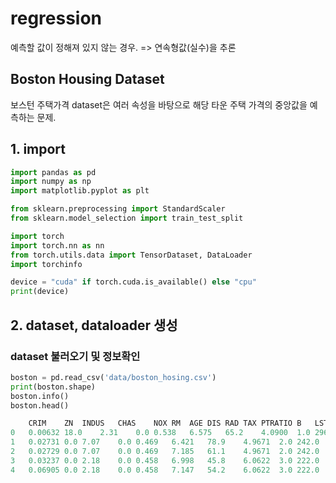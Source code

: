 # regression
예측할 값이 정해져 있지 않는 경우. => 연속형값(실수)을 추론

## Boston Housing Dataset
보스턴 주택가격 dataset은 여러 속성을 바탕으로 해당 타운 주택 가격의 중앙값을 예측하는 문제.

## 1. import 
``` python
import pandas as pd
import numpy as np
import matplotlib.pyplot as plt

from sklearn.preprocessing import StandardScaler
from sklearn.model_selection import train_test_split

import torch
import torch.nn as nn
from torch.utils.data import TensorDataset, DataLoader
import torchinfo

device = "cuda" if torch.cuda.is_available() else "cpu"
print(device)
```

## 2. dataset, dataloader 생성
### dataset 불러오기 및 정보확인
```python
boston = pd.read_csv('data/boston_hosing.csv')
print(boston.shape)
boston.info()
boston.head()

	CRIM	ZN	INDUS	CHAS	NOX	RM	AGE	DIS	RAD	TAX	PTRATIO	B	LSTAT	MEDV
0	0.00632	18.0	2.31	0.0	0.538	6.575	65.2	4.0900	1.0	296.0	15.3	396.90	4.98	24.0
1	0.02731	0.0	7.07	0.0	0.469	6.421	78.9	4.9671	2.0	242.0	17.8	396.90	9.14	21.6
2	0.02729	0.0	7.07	0.0	0.469	7.185	61.1	4.9671	2.0	242.0	17.8	392.83	4.03	34.7
3	0.03237	0.0	2.18	0.0	0.458	6.998	45.8	6.0622	3.0	222.0	18.7	394.63	2.94	33.4
4	0.06905	0.0	2.18	0.0	0.458	7.147	54.2	6.0622	3.0	222.0	18.7	396.90	5.33	36.2
```


